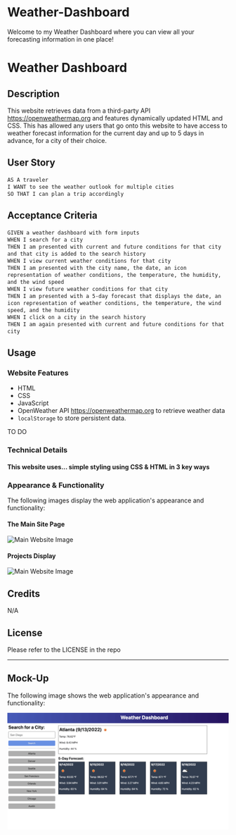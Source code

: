 # Weather-Dashboard
Welcome to my Weather Dashboard where you can view all your forecasting information in one place!

# Weather Dashboard

## Description

This website retrieves data from a third-party API https://openweathermap.org and features dynamically updated HTML and CSS. This has allowed any users that go onto this website to have access to weather forecast information for the current day and up to 5 days in advance, for a city of their choice. 

## User Story

```
AS A traveler
I WANT to see the weather outlook for multiple cities
SO THAT I can plan a trip accordingly
```

## Acceptance Criteria

```
GIVEN a weather dashboard with form inputs
WHEN I search for a city
THEN I am presented with current and future conditions for that city and that city is added to the search history
WHEN I view current weather conditions for that city
THEN I am presented with the city name, the date, an icon representation of weather conditions, the temperature, the humidity, and the wind speed
WHEN I view future weather conditions for that city
THEN I am presented with a 5-day forecast that displays the date, an icon representation of weather conditions, the temperature, the wind speed, and the humidity
WHEN I click on a city in the search history
THEN I am again presented with current and future conditions for that city
```

## Usage

### Website Features
- HTML
- CSS
- JavaScript
- OpenWeather API https://openweathermap.org to retrieve weather data
- `localStorage` to store persistent data.

TO DO 

### Technical Details
#### This website uses... simple styling using CSS & HTML in 3 key ways



### Appearance & Functionality 
The following images display the web application's appearance and functionality:

#### The Main Site Page
![Main Website Image](./assets/images/MAIN%20WEBPAGE.png)

#### Projects Display
![Main Website Image](./assets/images/MY%20WORK.png)

## Credits
N/A

## License
Please refer to the LICENSE in the repo





---------


## Mock-Up

The following image shows the web application's appearance and functionality:

![The weather app includes a search option, a list of cities, and a five-day forecast and current weather conditions for Atlanta.](./Assets/06-server-side-apis-homework-demo.png)



